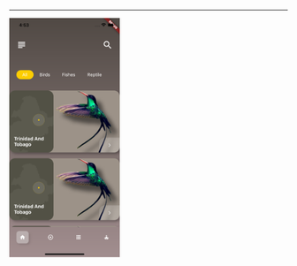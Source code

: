 *****
<p align="left">
  <img src="https://github.com/sxm5220/demoByFlutter/blob/master/demo01/Effect%20picture/img1.png" width="200" alt="截图" />
</p>